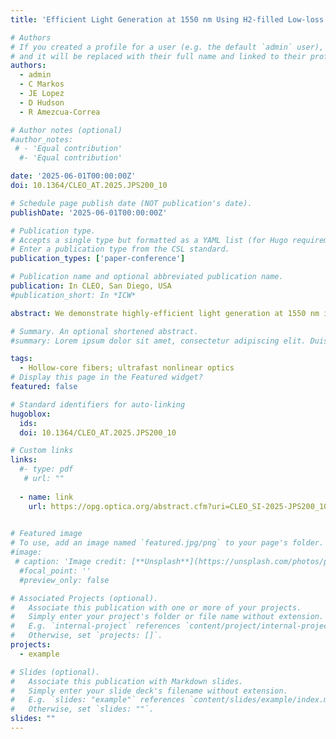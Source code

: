 ```yaml
---
title: 'Efficient Light Generation at 1550 nm Using H2-filled Low-loss Hollow-core Fiber'

# Authors
# If you created a profile for a user (e.g. the default `admin` user), write the username (folder name) here
# and it will be replaced with their full name and linked to their profile.
authors:
  - admin
  - C Markos
  - JE Lopez
  - D Hudson
  - R Amezcua-Correa

# Author notes (optional)
#author_notes:
 # - 'Equal contribution'
  #- 'Equal contribution'

date: '2025-06-01T00:00:00Z'
doi: 10.1364/CLEO_AT.2025.JPS200_10

# Schedule page publish date (NOT publication's date).
publishDate: '2025-06-01T00:00:00Z'

# Publication type.
# Accepts a single type but formatted as a YAML list (for Hugo requirements).
# Enter a publication type from the CSL standard.
publication_types: ['paper-conference']

# Publication name and optional abbreviated publication name.
publication: In CLEO, San Diego, USA 
#publication_short: In *ICW*

abstract: We demonstrate highly-efficient light generation at 1550 nm in a H2-filled, octave-spanning, and low-loss hollow-core anti-resonant fiber by pumping at 1030 nm. The efficient light generation is due to the emission of strong Raman-soliton.

# Summary. An optional shortened abstract.
#summary: Lorem ipsum dolor sit amet, consectetur adipiscing elit. Duis posuere tellus ac convallis placerat. Proin tincidunt magna sed ex sollicitudin condimentum.

tags:
  - Hollow-core fibers; ultrafast nonlinear optics
# Display this page in the Featured widget?
featured: false

# Standard identifiers for auto-linking
hugoblox:
  ids:
  doi: 10.1364/CLEO_AT.2025.JPS200_10

# Custom links
links:
  #- type: pdf
   # url: ""
 
  - name: link
    url: https://opg.optica.org/abstract.cfm?uri=CLEO_SI-2025-JPS200_10
 

# Featured image
# To use, add an image named `featured.jpg/png` to your page's folder.
#image:
 # caption: 'Image credit: [**Unsplash**](https://unsplash.com/photos/pLCdAaMFLTE)'
  #focal_point: ''
  #preview_only: false

# Associated Projects (optional).
#   Associate this publication with one or more of your projects.
#   Simply enter your project's folder or file name without extension.
#   E.g. `internal-project` references `content/project/internal-project/index.md`.
#   Otherwise, set `projects: []`.
projects:
  - example

# Slides (optional).
#   Associate this publication with Markdown slides.
#   Simply enter your slide deck's filename without extension.
#   E.g. `slides: "example"` references `content/slides/example/index.md`.
#   Otherwise, set `slides: ""`.
slides: ""
---
```



